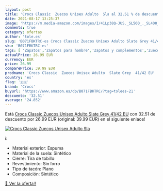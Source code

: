 ```yaml
---
layout: post
title: 'Crocs Classic  Zuecos Unisex Adulto  Sla al 32.51 % de descuento'
date: 2021-08-17 13:25:37
image: 'https://m.media-amazon.com/images/I/41Lp38Q-JUS._SL500_._SL400_.jpg'
comments: true
category: ofertas
author: 'tole.es'
slug: 'B071FBKTRC-es Crocs Classic Zuecos Unisex Adulto Slate Grey 41/42 EU'
sku: 'B071FBKTRC-es'
tags: [ 'Zapatos','Zapatos para hombre','Zapatos y complementos','Zuecos y mules para hombre','crocs','zuecos', ]
actualPrice: 26.99 EUR
currency: EUR
price: 26.99
comparePrice: 39.99 EUR
prodname: 'Crocs Classic  Zuecos Unisex Adulto  Slate Grey  41/42 EU'
country: 'es'
flag: '🇪🇸'
brand: 'Crocs'
buyurl: 'https://www.amazon.es/dp/B071FBKTRC/?tag=tolees-21'
descuento: '32.51'
average: '24.852'
---
```


Está [Crocs Classic  Zuecos Unisex Adulto  Slate Grey  41/42 EU](https://www.amazon.es/dp/B071FBKTRC/?tag=tolees-21) con 32.51 de descuento por 26.99 EUR (original: 39.99 EUR) en el siguiente enlace!

[![Crocs Classic  Zuecos Unisex Adulto  Sla](https://m.media-amazon.com/images/I/41Lp38Q-JUS._SL500_._SL400_.jpg)](https://www.amazon.es/dp/B071FBKTRC/?tag=tolees-21)

ℹ️:

- Material exterior: Espuma
- Material de la suela: Sintético
- Cierre: Tira de tobillo
- Revestimiento: Sin forro
- Tipo de tacón: Plano
- Composición: Sintético

[🛒 Ver la oferta!!](https://www.amazon.es/dp/B071FBKTRC/?tag=tolees-21)
